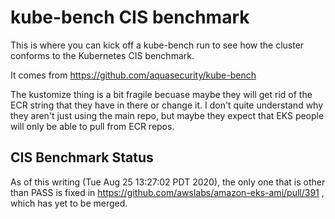 # kube-bench CIS benchmark

This is where you can kick off a kube-bench run to see how
the cluster conforms to the Kubernetes CIS benchmark.

It comes from https://github.com/aquasecurity/kube-bench

The kustomize thing is a bit fragile becuase maybe they will get
rid of the ECR string that they have in there or change it.  I
don't quite understand why they aren't just using the main
repo, but maybe they expect that EKS people will only be able
to pull from ECR repos.

## CIS Benchmark Status

As of this writing (Tue Aug 25 13:27:02 PDT 2020), the only one that is other
than PASS is fixed in https://github.com/awslabs/amazon-eks-ami/pull/391 , which
has yet to be merged.

